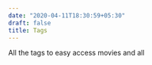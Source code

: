 ```yaml
---
date: "2020-04-11T18:30:59+05:30"
draft: false
title: Tags
---
```


All the tags to easy access movies and all
